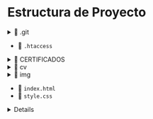 # Estructura de Proyecto

<details>
<summary>📁 .git</summary>

- 📄 `COMMIT_EDITMSG`
- 📁 config
  - 📄 `description`
- 📄 `FETCH_HEAD`
- 📄 `HEAD`
- 📁 hooks
  - 📄 `applypatch-msg.sample`
  - 📄 `commit-msg.sample`
  - 📄 `fsmonitor-watchman.sample`
  - 📄 `post-update.sample`

</details>

- 📄 `.htaccess`

<details>
<summary>📁 CERTIFICADOS</summary>

- 📄 `SOA.pdf`

</details>

<details>
<summary>📁 cv</summary>

- 📄 `20231224_224610 (2).png`
- 📄 `cv.html`

</details>

<details>
<summary>📁 img</summary>

- 📄 `1.jpg`
- 📄 `AplicacionDePrestamos.png`
- 📄 `KadeScreen.png`
- 📄 `PortalCapacitacion.png`

</details>

- 📄 `index.html`
- 📄 `style.css`
</details>
<details>
Puedes Visitar mi portafolio en linea:
https://nexwey.online/portafolio/
</details>



